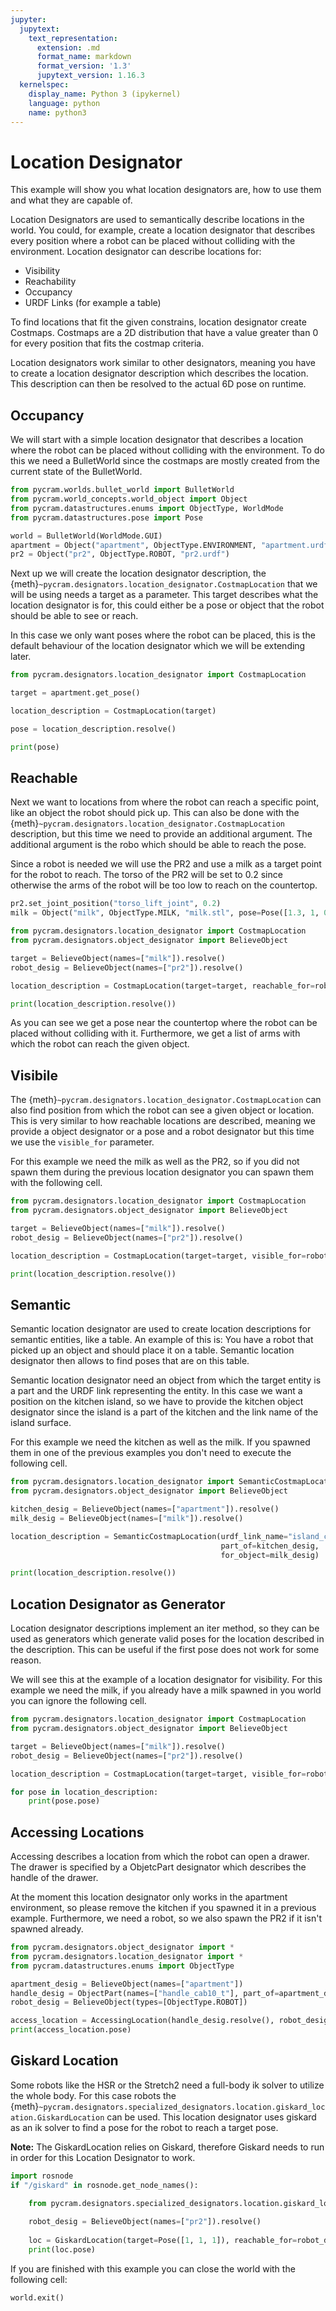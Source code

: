 ```yaml
---
jupyter:
  jupytext:
    text_representation:
      extension: .md
      format_name: markdown
      format_version: '1.3'
      jupytext_version: 1.16.3
  kernelspec:
    display_name: Python 3 (ipykernel)
    language: python
    name: python3
---
```


# Location Designator

This example will show you what location designators are, how to use them and what they are capable of.

Location Designators are used to semantically describe locations in the world. You could, for example, create a location
designator that describes every position where a robot can be placed without colliding with the environment. Location
designator can describe locations for:

* Visibility
* Reachability
* Occupancy
* URDF Links (for example a table)

To find locations that fit the given constrains, location designator create Costmaps. Costmaps are a 2D distribution
that have a value greater than 0 for every position that fits the costmap criteria.

Location designators work similar to other designators, meaning you have to create a location designator description
which describes the location. This description can then be resolved to the actual 6D pose on runtime.

## Occupancy

We will start with a simple location designator that describes a location where the robot can be placed without
colliding with the environment. To do this we need a BulletWorld since the costmaps are mostly created from the current
state of the BulletWorld.

```python
from pycram.worlds.bullet_world import BulletWorld
from pycram.world_concepts.world_object import Object
from pycram.datastructures.enums import ObjectType, WorldMode
from pycram.datastructures.pose import Pose

world = BulletWorld(WorldMode.GUI)
apartment = Object("apartment", ObjectType.ENVIRONMENT, "apartment.urdf")
pr2 = Object("pr2", ObjectType.ROBOT, "pr2.urdf")
```

Next up we will create the location designator description, the {meth}`~pycram.designators.location_designator.CostmapLocation` that we will be using needs a
target as a parameter. This target describes what the location designator is for, this could either be a pose or object
that the robot should be able to see or reach.

In this case we only want poses where the robot can be placed, this is the default behaviour of the location designator
which we will be extending later.

```python
from pycram.designators.location_designator import CostmapLocation

target = apartment.get_pose()

location_description = CostmapLocation(target)

pose = location_description.resolve()

print(pose)
```

## Reachable

Next we want to locations from where the robot can reach a specific point, like an object the robot should pick up. This
can also be done with the {meth}`~pycram.designators.location_designator.CostmapLocation` description, but this time we need to provide an additional argument.
The additional argument is the robo which should be able to reach the pose.

Since a robot is needed we will use the PR2 and use a milk as a target point for the robot to reach. The torso of the
PR2 will be set to 0.2 since otherwise the arms of the robot will be too low to reach on the countertop.

```python
pr2.set_joint_position("torso_lift_joint", 0.2)
milk = Object("milk", ObjectType.MILK, "milk.stl", pose=Pose([1.3, 1, 0.9]))

```

```python
from pycram.designators.location_designator import CostmapLocation
from pycram.designators.object_designator import BelieveObject

target = BelieveObject(names=["milk"]).resolve()
robot_desig = BelieveObject(names=["pr2"]).resolve()

location_description = CostmapLocation(target=target, reachable_for=robot_desig)

print(location_description.resolve())
```

As you can see we get a pose near the countertop where the robot can be placed without colliding with it. Furthermore,
we get a list of arms with which the robot can reach the given object.

## Visibile

The {meth}`~pycram.designators.location_designator.CostmapLocation` can also find position from which the robot can see a given object or location. This is very
similar to how reachable locations are described, meaning we provide a object designator or a pose and a robot
designator but this time we use the ```visible_for``` parameter.

For this example we need the milk as well as the PR2, so if you did not spawn them during the previous location
designator you can spawn them with the following cell.

```python
from pycram.designators.location_designator import CostmapLocation
from pycram.designators.object_designator import BelieveObject

target = BelieveObject(names=["milk"]).resolve()
robot_desig = BelieveObject(names=["pr2"]).resolve()

location_description = CostmapLocation(target=target, visible_for=robot_desig)

print(location_description.resolve())
```

## Semantic

Semantic location designator are used to create location descriptions for semantic entities, like a table. An example of
this is: You have a robot that picked up an object and should place it on a table. Semantic location designator then
allows to find poses that are on this table.

Semantic location designator need an object from which the target entity is a part and the URDF link representing the
entity. In this case we want a position on the kitchen island, so we have to provide the kitchen object designator since
the island is a part of the kitchen and the link name of the island surface.

For this example we need the kitchen as well as the milk. If you spawned them in one of the previous examples you don't
need to execute the following cell.

```python
from pycram.designators.location_designator import SemanticCostmapLocation
from pycram.designators.object_designator import BelieveObject

kitchen_desig = BelieveObject(names=["apartment"]).resolve()
milk_desig = BelieveObject(names=["milk"]).resolve()

location_description = SemanticCostmapLocation(urdf_link_name="island_countertop",
                                               part_of=kitchen_desig,
                                               for_object=milk_desig)

print(location_description.resolve())
```

## Location Designator as Generator

Location designator descriptions implement an iter method, so they can be used as generators which generate valid poses
for the location described in the description. This can be useful if the first pose does not work for some reason.

We will see this at the example of a location designator for visibility. For this example we need the milk, if you
already have a milk spawned in you world you can ignore the following cell.

```python
from pycram.designators.location_designator import CostmapLocation
from pycram.designators.object_designator import BelieveObject

target = BelieveObject(names=["milk"]).resolve()
robot_desig = BelieveObject(names=["pr2"]).resolve()

location_description = CostmapLocation(target=target, visible_for=robot_desig)

for pose in location_description:
    print(pose.pose)
```

## Accessing Locations

Accessing describes a location from which the robot can open a drawer. The drawer is specified by a ObjetcPart
designator which describes the handle of the drawer.

At the moment this location designator only works in the apartment environment, so please remove the kitchen if you
spawned it in a previous example. Furthermore, we need a robot, so we also spawn the PR2 if it isn't spawned already.

```python
from pycram.designators.object_designator import *
from pycram.designators.location_designator import *
from pycram.datastructures.enums import ObjectType

apartment_desig = BelieveObject(names=["apartment"])
handle_desig = ObjectPart(names=["handle_cab10_t"], part_of=apartment_desig.resolve())
robot_desig = BelieveObject(types=[ObjectType.ROBOT])

access_location = AccessingLocation(handle_desig.resolve(), robot_desig.resolve()).resolve()
print(access_location.pose)
```

## Giskard Location

Some robots like the HSR or the Stretch2 need a full-body ik solver to utilize the whole body. For this case robots
the {meth}`~pycram.designators.specialized_designators.location.giskard_location.GiskardLocation` can be used. This location designator uses giskard as an ik solver to find a pose for the
robot to reach a target pose.

**Note:** The GiskardLocation relies on Giskard, therefore Giskard needs to run in order for this Location Designator to
work.

```python
import rosnode
if "/giskard" in rosnode.get_node_names():

    from pycram.designators.specialized_designators.location.giskard_location import GiskardLocation
    
    robot_desig = BelieveObject(names=["pr2"]).resolve()
    
    loc = GiskardLocation(target=Pose([1, 1, 1]), reachable_for=robot_desig).resolve()
    print(loc.pose)
```

If you are finished with this example you can close the world with the following cell:

```python
world.exit()
```
